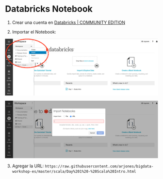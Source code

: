 # Databricks Notebook

1. Crear una cuenta en [Databricks | COMMUNITY EDITION](https://databricks.com/try-databricks)

2. Importar el Notebook:

![](databricks-import-notebook-1.png)

![](databricks-import-notebook-2.png)

3. Agregar la URL: `https://raw.githubusercontent.com/arjones/bigdata-workshop-es/master/scala/Day%201%20-%20Scala%20Intro.html`

